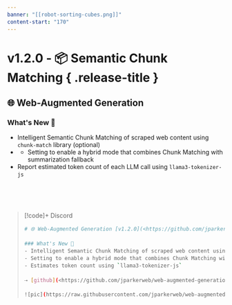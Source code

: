 ```yaml
---
banner: "[[robot-sorting-cubes.png]]"
content-start: "170"
---
```



# v1.2.0 - 📦 Semantic Chunk Matching { .release-title }
 ## 🌐 Web-Augmented Generation

### What's New 🎉
- Intelligent Semantic Chunk Matching of scraped web content using `chunk-match` library (optional)
- - Setting to enable a hybrid mode that combines Chunk Matching with summarization fallback
- Report estimated token count of each LLM call using `llama3-tokenizer-js`

<br>
<br>
<br>

> [!code]+ Discord
> ```bash
># 🌐 Web-Augmented Generation [v1.2.0](<https://github.com/jparkerweb/web-augmented-generation/releases/tag/1.2.0>)
>
>### What's New 🎉
>- Intelligent Semantic Chunk Matching of scraped web content using `chunk-match` library (optional)
>- Setting to enable a hybrid mode that combines Chunk Matching with summarization fallback
>- Estimates token count using `llama3-tokenizer-js`
>
>⇢ [github](<https://github.com/jparkerweb/web-augmented-generation>)
>
>![pic](https://raw.githubusercontent.com/jparkerweb/web-augmented-generation/refs/heads/main/.vault/web-augmented-generation/images/releases/v1.2.0.jpg)
> ```
